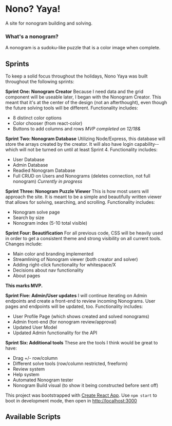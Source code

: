 # Nono? Yaya!
A site for nonogram building and solving.

### What's a nonogram?
A nonogram is a sudoku-like puzzle that is a color image when complete.

## Sprints
To keep a solid focus throughout the holidays, Nono Yaya was built throughout the following sprints:

**Sprint One: Nonogram Creator**
Because I need data and the grid component will be useable later, I began with the Nonogram Creator. This meant that it's at the center of the design (not an afterthought), even though the future solving tools will be different.
Functionality includes:
* 8 distinct color options
* Color chooser (from react-color)
* Buttons to add columns and rows
*MVP completed on 12/18&*

**Sprint Two: Nonogram Database**
Utilizing Node/Express, this database will store the arrays created by the creator. It will also have login capability--which will not be turned on until at least Sprint 4.
Functionality includes:
* User Database
* Admin Database
* Readied Nonogram Database
* Full CRUD on Users and Nonograms (deletes connection, not full nonogram)
*Currently in progress*

**Sprint Three: Nonogram Puzzle Viewer**
This is how most users will approach the site. It is meant to be a simple and beautifully written viewer that allows for solving, searching, and scrolling.
Functionality includes:
* Nonogram solve page
* Search by size
* Nonogram index (5-10 total visible)

**Sprint Four: Beautification**
For all previous code, CSS will be heavily used in order to get a consistent theme and strong visibility on all current tools.
Changes include:
* Main color and branding implemented
* Streamlining of Nonogram viewer (both creator and solver)
* Adding right-click functionality for whitespace/X
* Decisions about nav functionality
* About pages

**This marks MVP.**

**Sprint Five: Admin/User updates**
I will continue iterating on Admin endpoints and create a front-end to review incoming Nonograms. User pages and endpoints will be updated, too.
Functionality includes:
* User Profile Page (which shows created and solved nonograms)
* Admin front-end (for nonogram review/approval)
* Updated User Model
* Updated Admin functionality for the API

**Sprint Six: Additional tools**
These are the tools I think would be great to have:
* Drag +/- row/column
* Different solve tools (row/column restricted, freeform)
* Review system
* Help system
* Automated Nonogram tester
* Nonogram Build visual (to show it being constructed before sent off)


This project was bootstrapped with [Create React App](https://github.com/facebook/create-react-app).
Use `npm start` to boot in development mode, then open in [http://localhost:3000](http://localhost:3000)
## Available Scripts


